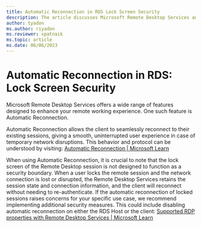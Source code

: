 ```yaml
---
title: Automatic Reconnection in RDS Lock Screen Security
description: The article discusses Microsoft Remote Desktop Services and its Automatic Reconnection feature and emphasizes that the lock screen of the Remote Desktop session is not a security boundary as reconnection does not require re-authentication.
author: tyadon
ms.author: riyadon
ms.reviewer: spatnaik
ms.topic: article
ms.date: 06/06/2023
---
```

# Automatic Reconnection in RDS: Lock Screen Security
Microsoft Remote Desktop Services offers a wide range of features designed to enhance your remote working experience. One such feature is Automatic Reconnection. 

Automatic Reconnection allows the client to seamlessly reconnect to their existing sessions, giving a smooth, uninterrupted user experience in case of temporary network disruptions. This behavior and protocol can be understood by visiting: [Automatic Reconnection | Microsoft Learn](https://learn.microsoft.com/en-us/openspecs/windows_protocols/ms-rdpbcgr/e729948a-3f4e-4568-9aef-d355e30b5389)

When using Automatic Reconnection, it is crucial to note that the lock screen of the Remote Desktop session is not designed to function as a security boundary. When a user locks the remote session and the network connection is lost or disrupted, the Remote Desktop Services retains the session state and connection information, and the client will reconnect without needing to re-authenticate. If the automatic reconnection of locked sessions raises concerns for your specific use case, we recommend implementing additional security measures. This could include disabling automatic reconnection on either the RDS Host or the client: [Supported RDP properties with Remote Desktop Services | Microsoft Learn](https://learn.microsoft.com/en-us/windows-server/remote/remote-desktop-services/clients/rdp-files#session-behavior)
